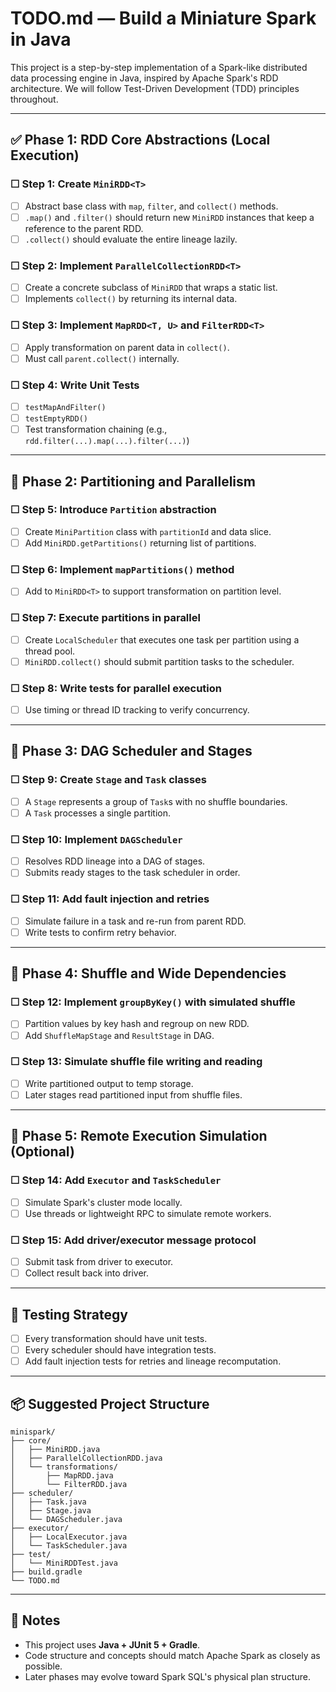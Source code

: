 
# TODO.md — Build a Miniature Spark in Java

This project is a step-by-step implementation of a Spark-like distributed data processing engine in Java, inspired by Apache Spark's RDD architecture. We will follow Test-Driven Development (TDD) principles throughout.

---

## ✅ Phase 1: RDD Core Abstractions (Local Execution)

### ☐ Step 1: Create `MiniRDD<T>`
- [ ] Abstract base class with `map`, `filter`, and `collect()` methods.
- [ ] `.map()` and `.filter()` should return new `MiniRDD` instances that keep a reference to the parent RDD.
- [ ] `.collect()` should evaluate the entire lineage lazily.

### ☐ Step 2: Implement `ParallelCollectionRDD<T>`
- [ ] Create a concrete subclass of `MiniRDD` that wraps a static list.
- [ ] Implements `collect()` by returning its internal data.

### ☐ Step 3: Implement `MapRDD<T, U>` and `FilterRDD<T>`
- [ ] Apply transformation on parent data in `collect()`.
- [ ] Must call `parent.collect()` internally.

### ☐ Step 4: Write Unit Tests
- [ ] `testMapAndFilter()`
- [ ] `testEmptyRDD()`
- [ ] Test transformation chaining (e.g., `rdd.filter(...).map(...).filter(...)`)

---

## 🔁 Phase 2: Partitioning and Parallelism

### ☐ Step 5: Introduce `Partition` abstraction
- [ ] Create `MiniPartition` class with `partitionId` and data slice.
- [ ] Add `MiniRDD.getPartitions()` returning list of partitions.

### ☐ Step 6: Implement `mapPartitions()` method
- [ ] Add to `MiniRDD<T>` to support transformation on partition level.

### ☐ Step 7: Execute partitions in parallel
- [ ] Create `LocalScheduler` that executes one task per partition using a thread pool.
- [ ] `MiniRDD.collect()` should submit partition tasks to the scheduler.

### ☐ Step 8: Write tests for parallel execution
- [ ] Use timing or thread ID tracking to verify concurrency.

---

## 🧱 Phase 3: DAG Scheduler and Stages

### ☐ Step 9: Create `Stage` and `Task` classes
- [ ] A `Stage` represents a group of `Task`s with no shuffle boundaries.
- [ ] A `Task` processes a single partition.

### ☐ Step 10: Implement `DAGScheduler`
- [ ] Resolves RDD lineage into a DAG of stages.
- [ ] Submits ready stages to the task scheduler in order.

### ☐ Step 11: Add fault injection and retries
- [ ] Simulate failure in a task and re-run from parent RDD.
- [ ] Write tests to confirm retry behavior.

---

## 🌉 Phase 4: Shuffle and Wide Dependencies

### ☐ Step 12: Implement `groupByKey()` with simulated shuffle
- [ ] Partition values by key hash and regroup on new RDD.
- [ ] Add `ShuffleMapStage` and `ResultStage` in DAG.

### ☐ Step 13: Simulate shuffle file writing and reading
- [ ] Write partitioned output to temp storage.
- [ ] Later stages read partitioned input from shuffle files.

---

## 🧭 Phase 5: Remote Execution Simulation (Optional)

### ☐ Step 14: Add `Executor` and `TaskScheduler`
- [ ] Simulate Spark's cluster mode locally.
- [ ] Use threads or lightweight RPC to simulate remote workers.

### ☐ Step 15: Add driver/executor message protocol
- [ ] Submit task from driver to executor.
- [ ] Collect result back into driver.

---

## 🧪 Testing Strategy

- [ ] Every transformation should have unit tests.
- [ ] Every scheduler should have integration tests.
- [ ] Add fault injection tests for retries and lineage recomputation.

---

## 📦 Suggested Project Structure

```
minispark/
├── core/
│   ├── MiniRDD.java
│   ├── ParallelCollectionRDD.java
│   └── transformations/
│       ├── MapRDD.java
│       └── FilterRDD.java
├── scheduler/
│   ├── Task.java
│   ├── Stage.java
│   └── DAGScheduler.java
├── executor/
│   ├── LocalExecutor.java
│   └── TaskScheduler.java
├── test/
│   └── MiniRDDTest.java
├── build.gradle
└── TODO.md
```

---

## 📝 Notes

- This project uses **Java + JUnit 5 + Gradle**.
- Code structure and concepts should match Apache Spark as closely as possible.
- Later phases may evolve toward Spark SQL's physical plan structure.
